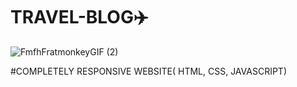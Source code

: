 # TRAVEL-BLOG✈️


![FmfhFratmonkeyGIF (2)](https://user-images.githubusercontent.com/111873014/186518103-9eb1cfa6-b5b7-4ac9-9d25-efcfd6f9b13d.gif)

#COMPLETELY RESPONSIVE WEBSITE( HTML, CSS, JAVASCRIPT)
